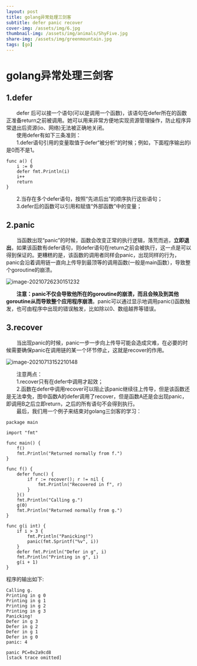 ```yaml
---
layout: post
title: golang异常处理三剑客
subtitle: defer panic recover
cover-img: /assets/img/6.jpg
thumbnail-img: /assets/img/animals/ShyFive.jpg
share-img: /assets/img/greenmountain.jpg
tags: [go]
---
```


#  golang异常处理三剑客

## 1.defer

&emsp;&emsp;defer 后可以接一个语句(可以是调用一个函数)，该语句在defer所在的函数正准备return之前被调用。她可以用来非常方便地实现资源管理操作，防止程序异常退出后资源(io、网络)无法被正确地关闭。<br>
&emsp;&emsp;使用defer有如下三条准则：<br>
&emsp;&emsp;1.defer语句引用的变量取值于defer“被分析”的时候；例如，下面程序输出的i是0而不是1。

```
func a() {
    i := 0
    defer fmt.Println(i)
    i++
    return
}
```

&emsp;&emsp;2.当存在多个defer语句，按照“先进后出”的顺序执行这些语句；<br>
&emsp;&emsp;3.defer后的函数可以引用和赋值“外部函数”中的变量；

## 2.panic

&emsp;&emsp;当函数出现“panic”的时候，函数会改变正常的执行逻辑，落荒而逃，**立即退出**，如果该函数有defer语句，则defer语句在return之前会被执行，这一点是可以得到保证的。更糟糕的是，该函数的调用者同样会panic，出现同样的行为，panic会沿着调用链一直向上传导到最顶等的调用函数(一般是main函数），导致整个goroutine的崩溃。

![image-20210726230151232](https://gitee.com/xinyuanchen/image_collection/raw/master/image-20210726230151232.png)

&emsp;&emsp;**注意：panic不仅会导致他所在的goroutine的崩溃，而且会殃及到其他goroutine从而导致整个应用程序崩溃**。panic可以通过显示地调用panic()函数触发，也可由程序中出现的错误触发，比如除以0、数组越界等错误。

## 3.recover

&emsp;&emsp;当出现panic的时候，panic一步一步向上传导可能会造成灾难，在必要的时候需要确保panic在调用链的某一个环节停止，这就是recover的作用。<br>

![image-20210713152210148](https://gitee.com/xinyuanchen/image_collection/raw/master/image-20210713152210148.png)

&emsp;&emsp;注意两点：<br>
&emsp;&emsp;1.recover只有在defer中调用才起效；<br>
&emsp;&emsp;2.函数在defer中调用recover可以阻止该panic继续往上传导，但是该函数还是无法幸免，图中函数A的defer调用了recover，但是函数A还是会出现panic，即调用B之后立即return，之后的所有语句不会得到执行。<br>
&emsp;&emsp;最后，我们用一个例子来结束对golang三剑客的学习：

```
package main

import "fmt"

func main() {
    f()
    fmt.Println("Returned normally from f.")
}

func f() {
    defer func() {
        if r := recover(); r != nil {
            fmt.Println("Recovered in f", r)
        }
    }()
    fmt.Println("Calling g.")
    g(0)
    fmt.Println("Returned normally from g.")
}

func g(i int) {
    if i > 3 {
        fmt.Println("Panicking!")
        panic(fmt.Sprintf("%v", i))
    }
    defer fmt.Println("Defer in g", i)
    fmt.Println("Printing in g", i)
    g(i + 1)
}
```

程序的输出如下:

```
Calling g.
Printing in g 0
Printing in g 1
Printing in g 2
Printing in g 3
Panicking!
Defer in g 3
Defer in g 2
Defer in g 1
Defer in g 0
panic: 4

panic PC=0x2a9cd8
[stack trace omitted]
```

















